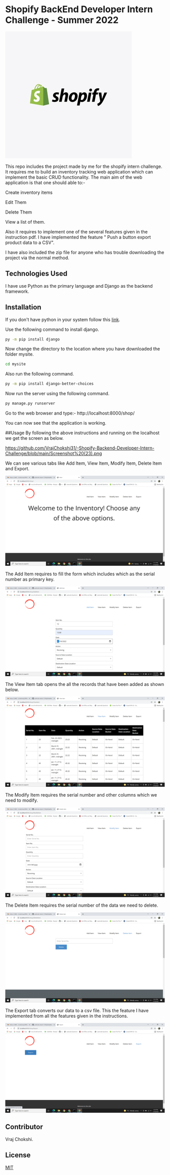 # Shopify BackEnd Developer Intern Challenge - Summer 2022

![alt text](https://github.com/VrajChokshi31/-Shopify-Backend-Developer-Intern-Challenge/blob/main/shopify.jpg?raw=true)

This repo includes the project made by me for the shopify intern challenge. It requires me to build an inventory tracking web application which can implement the basic CRUD functionality.
The main aim of the web application is that one should able to:-

Create inventory items

Edit Them

Delete Them

View a list of them.

Also it requires to implement one of the several features given in the instruction pdf. 
I have implemented the feature " Push a button export product data to a CSV".

I have also included the zip file for anyone who has trouble downloading the project via the normal method. 

## Technologies Used

I have use Python as the primary language and Django as the backend framework.

## Installation 

If you don't have python in your system follow this [link](https://docs.python.org/3/using/windows.html).

Use the following command to install django.

```bash
py -m pip install django
```
Now change the directory to the location where you have downloaded the folder mysite.

```bash
cd mysite
```
Also run the following command.
```bash
py -m pip install django-better-choices
```
Now run the server using the following command.
```bash
py manage.py runserver
```
Go to the web browser and type:- http://localhost:8000/shop/

You can now see that the application is working.

##Usage
By following the above instructions and running on the localhost we get the screen as below.


https://github.com/VrajChokshi31/-Shopify-Backend-Developer-Intern-Challenge/blob/main/Screenshot%20(23).png

We can see various tabs like Add Item, View Item, Modify Item, Delete Item and Export.

![alt text](https://github.com/VrajChokshi31/-Shopify-Backend-Developer-Intern-Challenge/blob/main/Screenshot%20(23).png?raw=true)

The Add Item requires to fill the form which includes which as the serial number as primary key.

![alt text](https://github.com/VrajChokshi31/-Shopify-Backend-Developer-Intern-Challenge/blob/main/Screenshot%20(24).png?raw=true)

The View Item tab opens the all the records that have been added as shown below.


![alt text](https://github.com/VrajChokshi31/-Shopify-Backend-Developer-Intern-Challenge/blob/main/Screenshot%20(25).png?raw=true)

The Modify Item requires the serial number and other columns which we need to modify.


![alt text](https://github.com/VrajChokshi31/-Shopify-Backend-Developer-Intern-Challenge/blob/main/Screenshot%20(26).png?raw=true)

The Delete Item requires the serial number of the data we need to delete.


![alt text](https://github.com/VrajChokshi31/-Shopify-Backend-Developer-Intern-Challenge/blob/main/Screenshot%20(27).png?raw=true)

The Export tab converts our data to a csv file. This the feature I have implemented from all the features given in the instructions.


![alt text](https://github.com/VrajChokshi31/-Shopify-Backend-Developer-Intern-Challenge/blob/main/Screenshot%20(28).png?raw=true)

## Contributor
Vraj Chokshi.

## License
[MIT](https://choosealicense.com/licenses/mit/)
